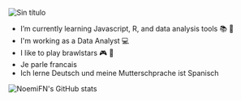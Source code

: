![Sin título](https://user-images.githubusercontent.com/89494142/194279503-f26dce23-3985-415b-b5cf-dbc1af6c5279.png)
- I’m currently learning Javascript, R, and data analysis tools  :books: :file_folder:
- I'm working as a Data Analyst :computer:
- I like to play brawlstars :video_game: :iphone:
- Je parle francais 
- Ich lerne Deutsch und meine Mutterschprache ist Spanisch




![NoemiFN's GitHub stats](https://github-readme-stats.vercel.app/api?username=NoemiFN&show_icons=true&theme=dracula)

